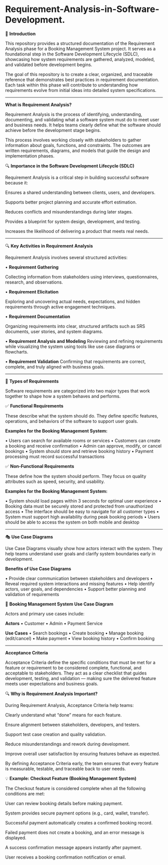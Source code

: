 # Requirement-Analysis-in-Software-Development.
📌 **Introduction**

This repository provides a structured documentation of the Requirement Analysis phase for a Booking Management System project. It serves as a foundational step in the Software Development Lifecycle (SDLC), showcasing how system requirements are gathered, analyzed, modeled, and validated before development begins.

The goal of this repository is to create a clear, organized, and traceable reference that demonstrates best practices in requirement documentation. Each task within this phase will contribute to understanding how requirements evolve from initial ideas into detailed system specifications.

---

**What is Requirement Analysis?**

Requirement Analysis is the process of identifying, understanding, documenting, and validating what a software system must do to meet user and business needs. It helps teams clearly define what the software should achieve before the development stage begins.

This process involves working closely with stakeholders to gather information about goals, functions, and constraints. The outcomes are written requirements, diagrams, and models that guide the design and implementation phases.

🔍 **Importance in the Software Development Lifecycle (SDLC)**

Requirement Analysis is a critical step in building successful software because it:

Ensures a shared understanding between clients, users, and developers.

Supports better project planning and accurate effort estimation.

Reduces conflicts and misunderstandings during later stages.

Provides a blueprint for system design, development, and testing.

Increases the likelihood of delivering a product that meets real needs.

---

🔍 **Key Activities in Requirement Analysis**

Requirement Analysis involves several structured activities:

• **Requirement Gathering**

Collecting information from stakeholders using interviews, questionnaires, research, and observations.

• **Requirement Elicitation**

Exploring and uncovering actual needs, expectations, and hidden requirements through active engagement techniques.

• **Requirement Documentation**

Organizing requirements into clear, structured artifacts such as SRS documents, user stories, and system diagrams.

• **Requirement Analysis and Modeling**
Reviewing and refining requirements while visualizing the system using tools like use case diagrams or flowcharts.

• **Requirement Validation**
Confirming that requirements are correct, complete, and truly aligned with business goals.

---

🧩 **Types of Requirements**

Software requirements are categorized into two major types that work together to shape how a system behaves and performs.

✅ **Functional Requirements**

These describe what the system should do. They define specific features, operations, and behaviors of the software to support user goals.

**Examples for the Booking Management System:**

• Users can search for available rooms or services
• Customers can create a booking and receive confirmation
• Admin can approve, modify, or cancel bookings
• System should store and retrieve booking history
• Payment processing must record successful transactions

✅ **Non-Functional Requirements**

These define how the system should perform. They focus on quality attributes such as speed, security, and usability.

**Examples for the Booking Management System:**

• System should load pages within 3 seconds for optimal user experience
• Booking data must be securely stored and protected from unauthorized access
• The interface should be easy to navigate for all customer types
• System must support high availability during peak booking periods
• Users should be able to access the system on both mobile and desktop

---

🎭 **Use Case Diagrams**

Use Case Diagrams visually show how actors interact with the system. They help teams understand user goals and clarify system boundaries early in development.

**Benefits of Use Case Diagrams**

• Provide clear communication between stakeholders and developers
• Reveal required system interactions and missing features
• Help identify actors, user goals, and dependencies
• Support better planning and validation of requirements

📌 **Booking Management System Use Case Diagram**

Actors and primary use cases include:

**Actors**
• Customer
• Admin
• Payment Service

**Use Cases**
• Search bookings
• Create booking
• Manage booking (edit/cancel)
• Make payment
• View booking history
• Confirm booking

---

**Acceptance Criteria**

Acceptance Criteria define the specific conditions that must be met for a feature or requirement to be considered complete, functional, and acceptable to stakeholders. They act as a clear checklist that guides development, testing, and validation — making sure the delivered feature meets user expectations and business goals.

🔍 **Why is Requirement Analysis Important?**

During Requirement Analysis, Acceptance Criteria help teams:

Clearly understand what “done” means for each feature.

Ensure alignment between stakeholders, developers, and testers.

Support test case creation and quality validation.

Reduce misunderstandings and rework during development.

Improve overall user satisfaction by ensuring features behave as expected.

By defining Acceptance Criteria early, the team ensures that every feature is measurable, testable, and traceable back to user needs.

💡 **Example: Checkout Feature (Booking Management System)**

The Checkout feature is considered complete when all the following conditions are met:

User can review booking details before making payment.

System provides secure payment options (e.g., card, wallet, transfer).

Successful payment automatically creates a confirmed booking record.

Failed payment does not create a booking, and an error message is displayed.

A success confirmation message appears instantly after payment.

User receives a booking confirmation notification or email.
